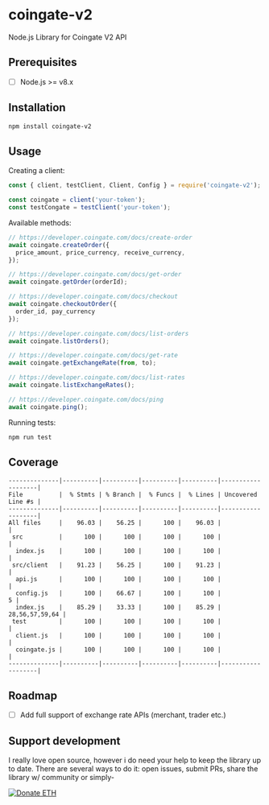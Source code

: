 # coingate-v2

Node.js Library for Coingate V2 API

## Prerequisites

- [ ] Node.js >= v8.x

## Installation

```bash
npm install coingate-v2
```

## Usage

Creating a client:

```javascript
const { client, testClient, Client, Config } = require('coingate-v2');

const coingate = client('your-token');
const testCongate = testClient('your-token');
```

Available methods:

```javascript
// https://developer.coingate.com/docs/create-order
await coingate.createOrder({
  price_amount, price_currency, receive_currency,
});

// https://developer.coingate.com/docs/get-order
await coingate.getOrder(orderId);

// https://developer.coingate.com/docs/checkout
await coingate.checkoutOrder({
  order_id, pay_currency
});

// https://developer.coingate.com/docs/list-orders
await coingate.listOrders();

// https://developer.coingate.com/docs/get-rate
await coingate.getExchangeRate(from, to);

// https://developer.coingate.com/docs/list-rates
await coingate.listExchangeRates();

// https://developer.coingate.com/docs/ping
await coingate.ping();
```

Running tests:

```javascript
npm run test
```

## Coverage

```
--------------|----------|----------|----------|----------|-------------------|
File          |  % Stmts | % Branch |  % Funcs |  % Lines | Uncovered Line #s |
--------------|----------|----------|----------|----------|-------------------|
All files     |    96.03 |    56.25 |      100 |    96.03 |                   |
 src          |      100 |      100 |      100 |      100 |                   |
  index.js    |      100 |      100 |      100 |      100 |                   |
 src/client   |    91.23 |    56.25 |      100 |    91.23 |                   |
  api.js      |      100 |      100 |      100 |      100 |                   |
  config.js   |      100 |    66.67 |      100 |      100 |                 5 |
  index.js    |    85.29 |    33.33 |      100 |    85.29 |    28,56,57,59,64 |
 test         |      100 |      100 |      100 |      100 |                   |
  client.js   |      100 |      100 |      100 |      100 |                   |
  coingate.js |      100 |      100 |      100 |      100 |                   |
--------------|----------|----------|----------|----------|-------------------|
```

## Roadmap

- [ ] Add full support of exchange rate APIs (merchant, trader etc.)

## Support development

I really love open source, however i do need your help to
keep the library up to date. There are several ways to do it:
open issues, submit PRs, share the library w/ community or simply-

<a href="https://etherdonation.com/d?to=0x4a1eade6b3780b50582344c162a547d04e4e8e4a" target="_blank" title="Donate ETH"><img src="https://etherdonation.com/i/btn/donate-btn.png" alt="Donate ETH"/></a>
